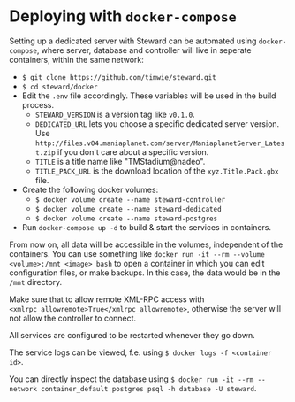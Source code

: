 # Deploying with `docker-compose`
Setting up a dedicated server with Steward can be automated using `docker-compose`,
where server, database and controller will live in seperate containers, within the
same network:

- `$ git clone https://github.com/timwie/steward.git`
- `$ cd steward/docker`
- Edit the `.env` file accordingly. These variables will be used in the build process.
  - `STEWARD_VERSION` is a version tag like `v0.1.0`.
  - `DEDICATED_URL` lets you choose a specific dedicated server version.
    Use `http://files.v04.maniaplanet.com/server/ManiaplanetServer_Latest.zip` if you don't
    care about a specific version.
  - `TITLE` is a title name like "TMStadium@nadeo".
  - `TITLE_PACK_URL` is the download location of the `xyz.Title.Pack.gbx` file. 
- Create the following docker volumes:
  - `$ docker volume create --name steward-controller`
  - `$ docker volume create --name steward-dedicated`
  - `$ docker volume create --name steward-postgres`
- Run `docker-compose up -d` to build & start the services in containers.

From now on, all data will be accessible in the volumes, independent of the containers.
You can use something like `docker run -it --rm --volume <volume>:/mnt <image> bash`
to open a container in which you can edit configuration files, or make backups. In this case,
the data would be in the `/mnt` directory.

Make sure that to allow remote XML-RPC access with `<xmlrpc_allowremote>True</xmlrpc_allowremote>`,
otherwise the server will not allow the controller to connect.

All services are configured to be restarted whenever they go down.

The service logs can be viewed, f.e. using `$ docker logs -f <container id>`.

You can directly inspect the database using `$ docker run -it --rm --network container_default postgres psql -h database -U steward`.
